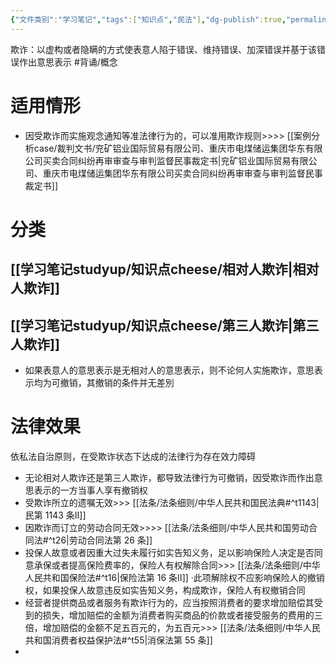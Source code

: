 ```yaml
---
{"文件类别":"学习笔记","tags":["知识点","民法"],"dg-publish":true,"permalink":"/学习笔记studyup/知识点cheese/欺诈/","dgPassFrontmatter":true,"created":"2024-07-17T10:45:00.289+08:00","updated":"2024-10-27T23:04:03.277+08:00"}
---
```


欺诈：以虚构或者隐瞒的方式使表意人陷于错误、维持错误、加深错误并基于该错误作出意思表示 #背诵/概念 
# 适用情形
- 因受欺诈而实施观念通知等准法律行为的，可以准用欺诈规则>>>> [[案例分析case/裁判文书/兖矿铝业国际贸易有限公司、重庆市电煤储运集团华东有限公司买卖合同纠纷再审审查与审判监督民事裁定书\|兖矿铝业国际贸易有限公司、重庆市电煤储运集团华东有限公司买卖合同纠纷再审审查与审判监督民事裁定书]]
# 分类
## [[学习笔记studyup/知识点cheese/相对人欺诈\|相对人欺诈]]
## [[学习笔记studyup/知识点cheese/第三人欺诈\|第三人欺诈]]
- 如果表意人的意思表示是无相对人的意思表示，则不论何人实施欺诈，意思表示均为可撤销，其撤销的条件并无差別
# 法律效果
依私法自治原则，在受欺诈状态下达成的法律行为存在效力障碍
- 无论相对人欺诈还是第三人欺诈，都导致法律行为可撤销，因受欺诈而作出意思表示的一方当事人享有撤销权
- 受欺诈所立的遗嘱无效>>> [[法条/法条细则/中华人民共和国民法典#^t1143\|民第 1143 条Ⅱ]]
- 因欺诈而订立的劳动合同无效>>>> [[法条/法条细则/中华人民共和国劳动合同法#^t26\|劳动合同法第 26 条]]
- 投保人故意或者因重大过失未履行如实告知义务，足以影响保险人决定是否同意承保或者提高保险费率的，保险人有权解除合同>>> [[法条/法条细则/中华人民共和国保险法#^t16\|保险法第 16 条Ⅱ]]
·此项解除权不应影响保险人的撤销权，如果投保人故意违反如实告知义务，构成欺诈，保险人有权撤销合同
- 经营者提供商品或者服务有欺诈行为的，应当按照消费者的要求增加赔偿其受到的损失，增加赔偿的金额为消费者购买商品的价款或者接受服务的费用的三倍，增加赔偿的金额不足五百元的，为五百元>>> [[法条/法条细则/中华人民共和国消费者权益保护法#^t55\|消保法第 55 条]]
- 